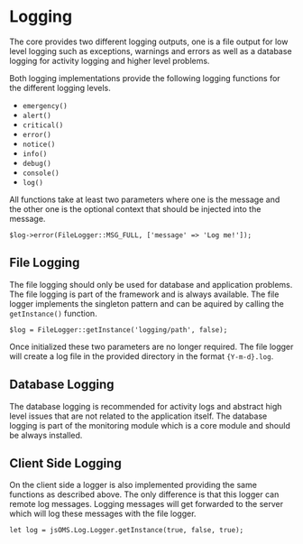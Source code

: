 # Logging

The core provides two different logging outputs, one is a file output for low level logging such as exceptions, warnings and errors as well as a database logging for activity logging and higher level problems.

Both logging implementations provide the following logging functions for the different logging levels.

* `emergency()`
* `alert()`
* `critical()`
* `error()`
* `notice()`
* `info()`
* `debug()`
* `console()`
* `log()`

All functions take at least two parameters where one is the message and the other one is the optional context that should be injected into the message. 

```
$log->error(FileLogger::MSG_FULL, ['message' => 'Log me!']);
```

## File Logging

The file logging should only be used for database and application problems. The file logging is part of the framework and is always available. The file logger implements the singleton pattern and can be aquired by calling the `getInstance()` function.

```
$log = FileLogger::getInstance('logging/path', false);
```

Once initialized these two parameters are no longer required. The file logger will create a log file in the provided directory in the format `{Y-m-d}.log`.

## Database Logging

The database logging is recommended for activity logs and abstract high level issues that are not related to the application itself. The database logging is part of the monitoring module which is a core module and should be always installed.

## Client Side Logging

On the client side a logger is also implemented providing the same functions as described above. The only difference is that this logger can remote log messages. Logging messages will get forwarded to the server which will log these messages with the file logger.

```
let log = jsOMS.Log.Logger.getInstance(true, false, true);
```
